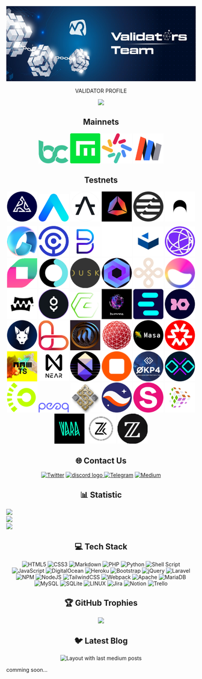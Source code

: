 <div align="center">
  <img height="200" width="auto" src="https://raw.githubusercontent.com/ksalab/ksalab/main/img/1500x500.jpeg"  />
</div>

<p align="center">VALIDATOR PROFILE</p>

<div align="center">
  <img src="https://visitor-badge.laobi.icu/badge?page_id=ksalab.ksalab&right_color=darkviolet"  />
</div>

<h2 align="center">Mainnets</h2>

<div align="center" dir="auto">

<a href="https://explorer.ksalab.xyz/bitcanna/staking/bcnavaloper103cx4ludlqd4q9eefamq5erk7tp65kch6pjutw" target="_blank"><img src="img/bitcana.svg" title="Bitcana" width="80" height="auto" style="max-width: 100%;"></a>
<a href="https://explorer.ksalab.xyz/empower/staking/empowervaloper1shkekeufxhxz962trpswj7qkhpjl39fsv70ujp" target="_blank"><img src="img/empower.png" title="Empower" width="80" height="auto" style="max-width: 100%;"></a>
<a href="https://explorer.ksalab.xyz/lambda/staking/lambvaloper125zhu6dzklddr7ctdek7zu8drwj28c7qc894mf" target="_black"><img src="./img/lambda.png" title="Lambda" width="80" height="auto" style="max-width: 100%;"></a>
<a href="https://www.minima.global/" target="_black"><img src="img/minima.png" title="Minima" width="80" height="auto" style="max-width: 100%;"></a>

</div>

<h2 align="center">Testnets</h2>

<div align="center" dir="auto">

<a href="#" target="_blank"><img src="img/5ire.png" title="5ire" width="80" height="auto" style="max-width: 100%;"></a>
<a href="#" target="_blank"><img src="img/aleo.png" title="Aleo" width="80" height="auto" style="max-width: 100%;"></a>
<a href="#" target="_blank"><img src="img/alephzero.png" title="AlephZero" width="80" height="auto" style="max-width: 100%;"></a>
<a href="#" target="_blank"><img src="img/andromeda.png" title="Andromeda" width="80" height="auto" style="max-width: 100%;"></a>
<a href="#" target="_blank"><img src="img/aptos.png" title="Aptos" width="80" height="auto" style="max-width: 100%;"></a>
<a href="#" target="_blank"><img src="img/archway.png" title="Archway" width="80" height="auto" style="max-width: 100%;"></a>
<a href="#" target="_blank"><img src="img/avail.png" title="Avail" width="80" height="auto" style="max-width: 100%;"></a>
<a href="#" target="_blank"><img src="img/babylon.png" title="Babylon" width="80" height="auto" style="max-width: 100%;"></a>
<a href="#" target="_blank"><img src="img/bifrost.svg" title="BiFrost" width="80" height="auto" style="max-width: 100%;"></a>
<a href="#" target="_blank"><img src="img/bundlr.svg" title="Bundlr" width="80" height="auto" style="max-width: 100%;"></a>
<a href="#" target="_blank"><img src="img/cascadia.jpg" title="Cascadia" width="80" height="auto" style="max-width: 100%;"></a>
<a href="#" target="_blank"><img src="img/celestia.png" title="Celestia" width="80" height="auto" style="max-width: 100%;"></a>
<a href="#" target="_blank"><img src="img/chainflip.png" title="Chainflip" width="80" height="auto" style="max-width: 100%;"></a>
<a href="https://defund.explorers.guru/validator/defundvaloper123hdphhtuyectk0n2p3u560qr3v3h3fru5sr3r" target="_blank"><img src="img/defund.png" title="DeFund" width="80" height="auto" style="max-width: 100%;"></a>
<a href="#" target="_blank"><img src="img/dusk.png" title="Dusk" width="80" height="auto" style="max-width: 100%;"></a>
<a href="https://explore.deweb.services/deweb/staking/dewebvaloper1fyv0j00pne5set2ws3r8jyl274hh94cvjeq3up" target="_blank"><img src="img/dws.png" title="DWS" width="80" height="auto" style="max-width: 100%;"></a>
<a href="https://github.com/ksalab/nodes/blob/main/node/dymension.md" target="_blank"><img src="img/dymension.png" title="Dymension" width="80" height="auto" style="max-width: 100%;"></a>
<a href="#" target="_blank"><img src="img/elixir.png" title="Elixir" width="80" height="auto" style="max-width: 100%;"></a>
<a href="https://telemetry.gear-tech.io/#list/0xd144f24baf0b991be22ea8dc7dd4540d9d1e971e6bf17b1770b9fc9c88272484" target="_blank"><img src="img/gear.png" title="Gear" width="80" height="auto" style="max-width: 100%;"></a>
<a href="https://github.com/ksalab/nodes/blob/main/node/gitopia.md" target="_blank"><img src="img/gitopia.png" title="Gitopia" width="80" height="auto" style="max-width: 100%;"></a>
<a href="#" target="_blank"><img src="img/goracle.png" title="Goracle" width="80" height="auto" style="max-width: 100%;"></a>
<a href="#" target="_blank"><img src="img/humans.png" title="Humans" width="80" height="auto" style="max-width: 100%;"></a>
<a href="#" target="_blank"><img src="img/inery.png" title="Inery" width="80" height="auto" style="max-width: 100%;"></a>
<a href="#" target="_blank"><img src="img/ironfish.png" title="IronFish" width="80" height="auto" style="max-width: 100%;"></a>
<a href="#" target="_blank"><img src="img/jackal.png" title="Jackal" width="80" height="auto" style="max-width: 100%;"></a>
<a href="#" target="_blank"><img src="img/lava.svg" title="Lava" width="80" height="auto" style="max-width: 100%;"></a>
<a href="#" target="_blank"><img src="img/mande.png" title="Mande" width="80" height="auto" style="max-width: 100%;"></a>
<a href="#" target="_blank"><img src="img/mars.svg" title="Mars" width="80" height="auto" style="max-width: 100%;"></a>
<a href="#" target="_blank"><img src="img/masa.png" title="Masa" width="80" height="auto" style="max-width: 100%;"></a>
<a href="#" target="_blank"><img src="img/massa.png" title="Massa" width="80" height="auto" style="max-width: 100%;"></a>
<a href="#" target="_blank"><img src="img/namada.png" title="Namada" width="80" height="auto" style="max-width: 100%;"></a>
<a href="#" target="_blank"><img src="img/near.png" title="Near StakeWars 3" width="80" height="auto" style="max-width: 100%;"></a>
<a href="#" target="_blank"><img src="img/nibiru.png" title="Nibiru" width="80" height="auto" style="max-width: 100%;"></a>
<a href="#" target="_blank"><img src="img/nolus.svg" title="Nolus" width="80" height="auto" style="max-width: 100%;"></a>
<a href="https://explore.okp4.network/" target="_blank"><img src="img/okp4.png" title="OKP4" width="80" height="auto" style="max-width: 100%;"></a>
<a href="#" target="_blank"><img src="img/ollo.png" title="Ollo" width="80" height="auto" style="max-width: 100%;"></a>
<a href="#" target="_blank"><img src="img/opside.svg" title="Opside" width="80" height="auto" style="max-width: 100%;"></a>
<a href="#" target="_blank"><img src="img/peek.svg" title="Peeq" width="80" height="auto" style="max-width: 100%;"></a>
<a href="#" target="_blank"><img src="img/sge.png" title="Sigma Sport" width="80" height="auto" style="max-width: 100%;"></a>
<a href="#" target="_blank"><img src="img/starknet.png" title="StarkNet" width="80" height="auto" style="max-width: 100%;"></a>
<a href="https://explorer.stavr.tech/stride" target="_blank"><img src="img/stride.png" title="Stride" width="80" height="auto" style="max-width: 100%;"></a>
<a href="https://explorer.tfsc.io/#/pc/index" target="_blank"><img src="img/transformers.png" title="Transformers" width="80" height="auto" style="max-width: 100%;"></a>
<a href="#" target="_blank"><img src="img/vara.png" title="Vara" width="80" height="auto" style="max-width: 100%;"></a>
<a href="#" target="_blank"><img src="img/zeeka.png" title="Zeeka" width="80" height="auto" style="max-width: 100%;"></a>
<a href="#" target="_blank"><img src="img/ziesha.png" title="Ziesha" width="80" height="auto" style="max-width: 100%;"></a>

</div>

<h2 align="center">🌐 Contact Us</h2>

<div align="center">

[![Twitter](https://img.shields.io/badge/Twitter-%231DA1F2.svg?logo=Twitter&logoColor=white)](https://twitter.com/@ksa_lab)
<a href="https://discord.com/" target="_blank">
<img src="https://img.shields.io/static/v1?message=Discord&logo=discord&label=&color=7289DA&logoColor=white&labelColor=&style=for-the-badge" height="30" alt="discord logo" />
</a>
[![Telegram](https://img.shields.io/static/v1?message=Telegram&logo=telegram&label=&color=2CA5E0&logoColor=white&labelColor=&style=for-the-badge)](https://t.me/ksalab)
[![Medium](https://img.shields.io/badge/Medium-12100E?logo=medium&logoColor=white)](https://medium.com/@ksalab)

</div>

<h2 align="center">📊 Statistic</h2

<div align="center">

![](https://github-readme-stats.vercel.app/api?username=ksalab&theme=dark&hide_border=false&include_all_commits=false&count_private=false)<br/>
![](https://github-readme-streak-stats.herokuapp.com/?user=ksalab&theme=dark&hide_border=false)<br/>
![](https://github-readme-stats.vercel.app/api/top-langs/?username=ksalab&theme=dark&hide_border=false&include_all_commits=false&count_private=false&layout=compact)

</div>

<h2 align="center">💻 Tech Stack</h2>

<div align="center">  

![HTML5](https://img.shields.io/badge/html5-%23E34F26.svg?style=for-the-badge&logo=html5&logoColor=white) 
![CSS3](https://img.shields.io/badge/css3-%231572B6.svg?style=for-the-badge&logo=css3&logoColor=white) 
![Markdown](https://img.shields.io/badge/markdown-%23000000.svg?style=for-the-badge&logo=markdown&logoColor=white) 
![PHP](https://img.shields.io/badge/php-%23777BB4.svg?style=for-the-badge&logo=php&logoColor=white) 
![Python](https://img.shields.io/badge/python-3670A0?style=for-the-badge&logo=python&logoColor=ffdd54) 
![Shell Script](https://img.shields.io/badge/shell_script-%23121011.svg?style=for-the-badge&logo=gnu-bash&logoColor=white) 
![JavaScript](https://img.shields.io/badge/javascript-%23323330.svg?style=for-the-badge&logo=javascript&logoColor=%23F7DF1E) 
![DigitalOcean](https://img.shields.io/badge/DigitalOcean-%230167ff.svg?style=for-the-badge&logo=digitalOcean&logoColor=white) 
![Heroku](https://img.shields.io/badge/heroku-%23430098.svg?style=for-the-badge&logo=heroku&logoColor=white) 
![Bootstrap](https://img.shields.io/badge/bootstrap-%23563D7C.svg?style=for-the-badge&logo=bootstrap&logoColor=white) 
![jQuery](https://img.shields.io/badge/jquery-%230769AD.svg?style=for-the-badge&logo=jquery&logoColor=white) 
![Laravel](https://img.shields.io/badge/laravel-%23FF2D20.svg?style=for-the-badge&logo=laravel&logoColor=white) 
![NPM](https://img.shields.io/badge/NPM-%23000000.svg?style=for-the-badge&logo=npm&logoColor=white) 
![NodeJS](https://img.shields.io/badge/node.js-6DA55F?style=for-the-badge&logo=node.js&logoColor=white) 
![TailwindCSS](https://img.shields.io/badge/tailwindcss-%2338B2AC.svg?style=for-the-badge&logo=tailwind-css&logoColor=white) 
![Webpack](https://img.shields.io/badge/webpack-%238DD6F9.svg?style=for-the-badge&logo=webpack&logoColor=black) 
![Apache](https://img.shields.io/badge/apache-%23D42029.svg?style=for-the-badge&logo=apache&logoColor=white) 
![MariaDB](https://img.shields.io/badge/MariaDB-003545?style=for-the-badge&logo=mariadb&logoColor=white) 
![MySQL](https://img.shields.io/badge/mysql-%2300f.svg?style=for-the-badge&logo=mysql&logoColor=white) 
![SQLite](https://img.shields.io/badge/sqlite-%2307405e.svg?style=for-the-badge&logo=sqlite&logoColor=white) 
![LINUX](https://img.shields.io/badge/Linux-FCC624?style=for-the-badge&logo=linux&logoColor=black) 
![Jira](https://img.shields.io/badge/jira-%230A0FFF.svg?style=for-the-badge&logo=jira&logoColor=white) 
![Notion](https://img.shields.io/badge/Notion-%23000000.svg?style=for-the-badge&logo=notion&logoColor=white) 
![Trello](https://img.shields.io/badge/Trello-%23026AA7.svg?style=for-the-badge&logo=Trello&logoColor=white)

</div>  

<h2 align="center">🏆 GitHub Trophies</h2>

<div align="center">

  ![](https://github-profile-trophy.vercel.app/?username=ksalab&theme=radical&no-frame=false&no-bg=true&margin-w=4)

</div>

<h2 align="center">🐦 Latest Blog</h2>

<div align="center">
  <img src="https://github-read-medium-git-main.pahlevikun.vercel.app/latest?limit=4&username=ksalab&theme=dark" alt="Layout with last medium posts"  />
</div>

comming soon...
